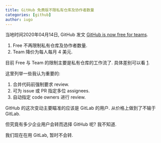 ```yaml
---
title: GitHub 免费版不限私有仓库及协作者数量
categories: [github]
author: iugo
---
```


当地时间2020年04月14日, GitHub 发文 [GitHub is now free for teams][0].

1. Free 不再限制私有仓库及协作者数量.
2. Team 降价为每人每月 4 美元.

目前 Free 与 Team 的限制主要是私有仓库的工作流了. 具体差别可以看 [1].

这里列举一些我认为重要的:

1. 合并代码前强制要求 review.
2. 可为 issue 或 PR 指定多位 assignees.
3. 自动指定 code owners 进行 review.

GitHub 的这次变动主要瞄准的应该是 GitLab 的用户. 从价格上做到了不输于 GitLab.

但究竟有多少企业用户会转而选择 GitHub 呢? 我不知道.

我们现在在用 GitLab, 暂时不会转.

[0]: https://github.blog/2020-04-14-github-is-now-free-for-teams/
[1]: https://github.com/pricing
